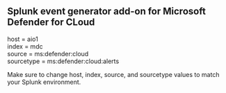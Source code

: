 ## Splunk event generator add-on for Microsoft Defender for CLoud

host = aio1\
index = mdc\
source = ms:defender:cloud\
sourcetype = ms:defender\:cloud:alerts

Make sure to change host, index, source, and sourcetype values to match your Splunk environment.
